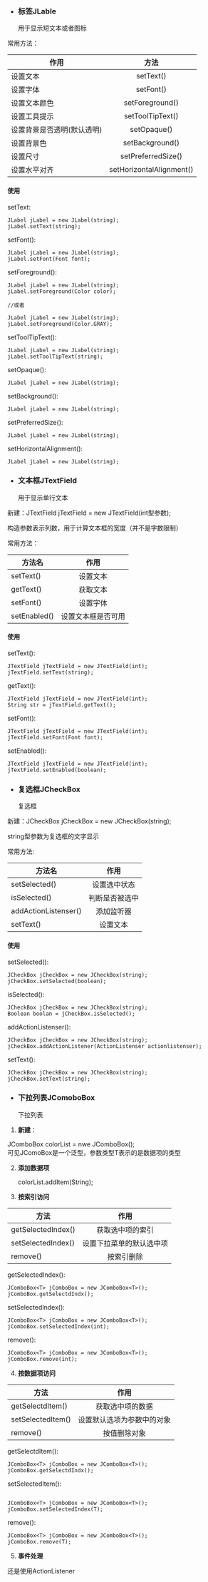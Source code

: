 - ###  标签JLable
    用于显示短文本或者图标
   
常用方法： </br>

作用|方法
--|:--:
设置文本|setText()
设置字体|setFont()
设置文本颜色|setForeground()
设置工具提示|setToolTipText()
设置背景是否透明(默认透明) | setOpaque()
设置背景色 | setBackground()
设置尺寸 | setPreferredSize()
设置水平对齐 | setHorizontalAlignment()

#### 使用

setText:
```
JLabel jLabel = new JLabel(string);
jLabel.setText(string);
```

setFont():
```
JLabel jLabel = new JLabel(string);
jLabel.setFont(Font font);
```

setForeground():
```
JLabel jLabel = new JLabel(string);
jLabel.setForeground(Color color);

//或者

JLabel jLabel = new JLabel(string);
jLabel.setForeground(Color.GRAY);
```

setToolTipText():
```
JLabel jLabel = new JLabel(string);
jLabel.setToolTipText(string);
```
setOpaque():
```
JLabel jLabel = new JLabel(string);

```

setBackground():
```
JLabel jLabel = new JLabel(string);

```

setPreferredSize():
```
JLabel jLabel = new JLabel(string);

```

setHorizontalAlignment():
```
JLabel jLabel = new JLabel(string);

```

- ### 文本框JTextField
    用于显示单行文本

新建：JTextField jTextField = new JTextField(int型参数);

构造参数表示列数，用于计算文本框的宽度（并不是字数限制）

常用方法：

方法名|作用
---|:--:
setText() | 设置文本
getText() | 获取文本
setFont() | 设置字体
setEnabled() | 设置文本框是否可用

#### 使用

setText():
```
JTextField jTextField = new JTextField(int);
jTextField.setText(string);
```

getText():
```
JTextField jTextField = new JTextField(int);
String str = jTextField.getText();
```

setFont():
```
JTextField jTextField = new JTextField(int);
jTextField.setFont(Font font);
```

setEnabled():
```
JTextField jTextField = new JTextField(int);
jTextField.setEnabled(boolean);
```
- ### 复选框JCheckBox
    复选框

新建：JCheckBox jCheckBox = new JCheckBox(string);

string型参数为复选框的文字显示

常用方法:

方法名|作用
---|:--:
setSelected() | 设置选中状态
isSelected() | 判断是否被选中
addActionListenser() | 添加监听器
setText() | 设置文本

#### 使用

setSelected():
```
JCheckBox jCheckBox = new JCheckBox(string);
jCheckBox.setSelected(boolean);
```

isSelected():
```
JCheckBox jCheckBox = new JCheckBox(string);
Boolean boolan = jCheckBox.isSelected();
```

addActionListenser():
```
JCheckBox jCheckBox = new JCheckBox(string);
jCheckBox.addActionListener(ActionListenser actionlistenser);
```

setText():
```
JCheckBox jCheckBox = new JCheckBox(string);
jCheckBox.setText(string);
```

- ### 下拉列表JComoboBox
    下拉列表
    
1. **新建**： 

JComboBox<String> colorList = nwe JComboBox<String>();</br>
可见JComoBox是一个泛型，参数类型T表示的是数据项的类型
    
2. **添加数据项**

    colorList.addItem(String);

3. **按索引访问**

方法|作用
---|:--:
getSelectedIndex() | 获取选中项的索引
setSelectedIndex() | 设置下拉菜单的默认选中项
remove() | 按索引删除

getSelectedIndex():
```
JComboBox<T> jComboBox = new JComboBox<T>();
jComboBox.getSelectdIndx();
```

setSelectedIndex():
```
JComboBox<T> jComboBox = new JComboBox<T>();
jComboBox.setSelectedIndex(int);
```
    
remove():
```
JComboBox<T> jComboBox = new JComboBox<T>();
jComboBox.remove(int);
```

4. **按数据项访问**

方法 | 作用
---|:--:
getSelectdItem() | 获取选中项的数据
setSelectedItem() | 设置默认选项为参数中的对象
remove() | 按值删除对象

getSelectdItem():
```
JComboBox<T> jComboBox = new JComboBox<T>();
jComboBox.getSelectdIndx();
```

setSelectedItem():
```

JComboBox<T> jComboBox = new JComboBox<T>();
jComboBox.setSelectedIndex(T);
```

remove():
```
JComboBox<T> jComboBox = new JComboBox<T>();
jComboBox.remove(T);
```

5. **事件处理**

还是使用ActionListener
